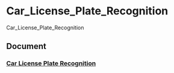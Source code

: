 # Car_License_Plate_Recognition
Car_License_Plate_Recognition

## Document

### [Car License Plate Recognition](https://docs.google.com/document/d/16c0ajk1TlbLuFODFuHV3QqUaNaIGZeWmwa-7-xL2SLs/edit?usp=sharing)